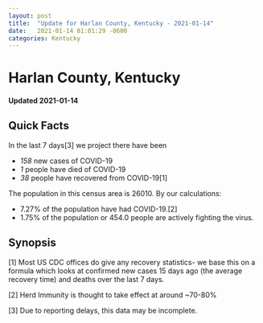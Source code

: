 ```yaml
---
layout: post
title:  "Update for Harlan County, Kentucky - 2021-01-14"
date:   2021-01-14 01:01:29 -0600
categories: Kentucky
---
```


# Harlan County, Kentucky
#### Updated 2021-01-14

## Quick Facts

In the last 7 days[3] we project there have been
- *158* new cases of COVID-19
- *1* people have died of COVID-19
- *38* people have recovered from COVID-19[1]

The population in this census area is 26010. By our calculations:
- 7.27% of the population have had COVID-19.[2]
- 1.75% of the population or 454.0 people are actively fighting the virus.

## Synopsis




[1] Most US CDC offices do give any recovery statistics- we base this on a formula which looks at confirmed new cases
15 days ago (the average recovery time) and deaths over the last 7 days.

[2] Herd Immunity is thought to take effect at around ~70-80%

[3] Due to reporting delays, this data may be incomplete.
 
    